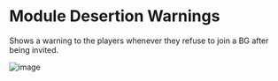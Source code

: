 # Module Desertion Warnings

Shows a warning to the players whenever they refuse to join a BG after being invited.

![image](https://user-images.githubusercontent.com/75517/108634876-20345780-747c-11eb-9d31-0fee949a7f96.png)

